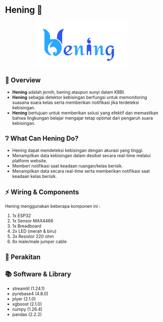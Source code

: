 # Hening 🏫
<p align="center">
  <img src='Logo Hening.png'width=300>
</p>

## 📰 Overview
 - **Hening** adalah jernih, bening ataupun sunyi dalam KBBI. 
 - **Hening** sebagai detektor kebisingan berfungsi untuk memonitoring suasana suara kelas serta memberikan notifikasi jika terdeteksi kebisingan.
 - **Hening** bertujuan untuk memberikan solusi yang efektif dan memastikan bahwa lingkungan belajar mengajar tetap optimal dari pengaruh suara kebisingan.

## ❔ What Can Hening Do?
 - Hening dapat mendeteksi kebisingan dengan akurasi yang tinggi.
 - Menampilkan data kebisingan dalam desibel secara real-time melalui platform website.
 - Memberi notifikasi saat keadaan ruangan/kelas berisik.
 - Menampilkan data secara real-time serta memberikan notifikasi saat keadaan kelas berisik.

## ⚡️ Wiring & Components
Hening menggunakan beberapa komponen ini :
1. 1x ESP32 
2. 1x Sensor MAX4466
3. 1x Breadboard
4. 2x LED (merah & biru)
5. 3x Resistor 220 ohm
6. 8x male/male jumper cable

## 🔧 Perakitan


## 📚 Software & Library
 - streamlit (1.24.1)
 - pyrebase4 (4.8.0)
 - plyer (2.1.0)
 - xgboost (2.1.0)
 - numpy (1.26.4)
 - pandas (2.2.2)

